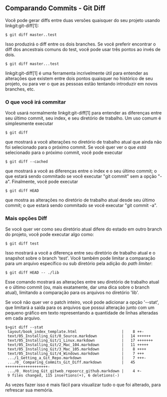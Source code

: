﻿## Comparando Commits - Git Diff ##

Você pode gerar diffs entre duas versões quaisquer do seu projeto usando
linkgit:git-diff[1]:

    $ git diff master..test

Isso produzirá o diff entre os dois branches. Se você preferir encontrar o diff
dos ancestrais comuns do test, você pode usar três pontos ao invés de dois.

    $ git diff master...test

linkgit:git-diff[1] é uma ferramenta incrivelmente útil para entender as 
alterações que existem entre dois pontos quaisquer no histórico de seu projeto,
ou para ver o que as pessoas estão tentando introduzir em novos branches, etc.

### O que você irá commitar ###

Você usará normalmente linkgit:git-diff[1] para entender as diferenças entre
seu último commit, seu index, e seu diretório de trabalho.
Um uso comum é simplesmente executar
    
    $ git diff
    
que mostrará a você alterações no diretório de trabalho atual que ainda não foi
selecionado para o próximo commit.
Se você quer ver o que _está_ selecionado para o próximo commit, você pode 
executar

    $ git diff --cached

que mostrará a você as diferenças entre o index e o seu último commit;
o que estará sendo commitado se você executar "git commit" sem a opção
"-a".
Finalmente, você pode executar

    $ git diff HEAD

que mostra as alterações no diretório de trabalho atual desde seu último commit;
o que estará sendo commitado se você executar "git commit -a".

### Mais opções Diff ###

Se você quer ver como seu diretório atual difere do estado em outro branch
do projeto, você pode executar algo como:

    $ git diff test

Isso mostrará a você a diferença entre seu diretório de trabalho atual e o 
snapshot sobre o branch 'test'. Você também pode limitar a comparação para um
arquivo específico ou sub diretório pela adição do *path limiter*:

    $ git diff HEAD -- ./lib 

Esse comando mostrará as alterações entre seu diretório de trabalho atual e 
o último commit (ou, mais exatamente, dar uma dica sobre o branch atual), 
limitando a comparação para os arquivos no diretório 'lib'.

Se você não quer ver o patch inteiro, você pode adicionar a opção '--stat',
que limitará a saída para os arquivos que possui alteração junto com um 
pequeno gráfico em texto representando a quantidade de linhas alteradas 
em cada arquivo.

    $>git diff --stat
     layout/book_index_template.html                    |    8 ++-
     text/05_Installing_Git/0_Source.markdown           |   14 ++++++
     text/05_Installing_Git/1_Linux.markdown            |   17 +++++++
     text/05_Installing_Git/2_Mac_104.markdown          |   11 +++++
     text/05_Installing_Git/3_Mac_105.markdown          |    8 ++++
     text/05_Installing_Git/4_Windows.markdown          |    7 +++
     .../1_Getting_a_Git_Repo.markdown                  |    7 +++-
     .../0_ Comparing_Commits_Git_Diff.markdown         |   45 +++++++++++++++++++-
     .../0_ Hosting_Git_gitweb_repoorcz_github.markdown |    4 +-
     9 files changed, 115 insertions(+), 6 deletions(-)

As vezes fazer isso é mais fácil para visualizar tudo o que foi alterado, para 
refrescar sua memória.
